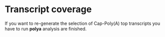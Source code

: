 # Transcript coverage
If you want to re-generate the selection of Cap-Poly(A) top transcripts you have to run **polya** analysis are finished.

